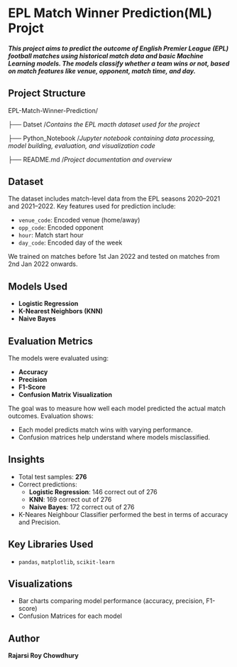 # **EPL Match Winner Prediction(ML) Projct**

#### *This project aims to predict the outcome of English Premier League (EPL) football matches using historical match data and basic Machine Learning models. The models classify whether a team wins or not, based on match features like venue, opponent, match time, and day.*



## Project Structure

EPL-Match-Winner-Prediction/

├── Datset /*Contains the EPL macth dataset used for the project*

├── Python\_Notebook /*Jupyter notebook containing data processing, model building, evaluation, and visualization code*

├── README.md /*Project documentation and overview*



## Dataset

The dataset includes match-level data from the EPL seasons 2020–2021 and 2021–2022. Key features used for prediction include:

- `venue_code`: Encoded venue (home/away)
- `opp_code`: Encoded opponent
- `hour`: Match start hour
- `day_code`: Encoded day of the week

We trained on matches before 1st Jan 2022 and tested on matches from 2nd Jan 2022 onwards.



## Models Used

- **Logistic Regression**
- **K-Nearest Neighbors (KNN)**
- **Naive Bayes**



## Evaluation Metrics

The models were evaluated using:

- **Accuracy**
- **Precision**
- **F1-Score**
- **Confusion Matrix Visualization**

The goal was to measure how well each model predicted the actual match outcomes. Evaluation shows:

- Each model predicts match wins with varying performance.
- Confusion matrices help understand where models misclassified.



## Insights

- Total test samples: **276**
- Correct predictions:
  - **Logistic Regression**: 146 correct out of 276
  - **KNN**: 169 correct out of 276
  - **Naive Bayes**: 172 correct out of 276
- K-Neares Neighbour Classifier performed the best in terms of accuracy and Precision.



## Key Libraries Used

- `pandas`, `matplotlib`, `scikit-learn`



## Visualizations

- Bar charts comparing model performance (accuracy, precision, F1-score)
- Confusion Matrices for each model



## Author

**Rajarsi Roy Chowdhury**  
